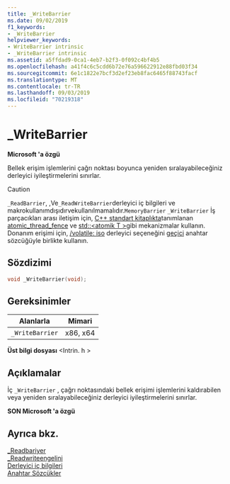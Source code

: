```yaml
---
title: _WriteBarrier
ms.date: 09/02/2019
f1_keywords:
- _WriteBarrier
helpviewer_keywords:
- WriteBarrier intrinsic
- _WriteBarrier intrinsic
ms.assetid: a5ffdad9-0ca1-4eb7-b2f3-0f092c4bf4b5
ms.openlocfilehash: a41f4c6c5cdd6b72e76a596622912e88fbd03f34
ms.sourcegitcommit: 6e1c1822e7bcf3d2ef23eb8fac6465f88743facf
ms.translationtype: MT
ms.contentlocale: tr-TR
ms.lasthandoff: 09/03/2019
ms.locfileid: "70219318"
---
```

# <a name="_writebarrier"></a>_WriteBarrier

**Microsoft 'a özgü**

Bellek erişim işlemlerini çağrı noktası boyunca yeniden sıralayabileceğiniz derleyici iyileştirmelerini sınırlar.

> [!CAUTION]
> `_ReadBarrier`, ,Ve`_ReadWriteBarrier`derleyici iç bilgileri ve makrokullanımdışıdırvekullanılmamalıdır.`MemoryBarrier` `_WriteBarrier` İş parçacıkları arası iletişim için, [ C++ standart kitaplıkta](../standard-library/cpp-standard-library-reference.md)tanımlanan [atomic_thread_fence](../standard-library/atomic-functions.md#atomic_thread_fence) ve [std::\<atomik T >](../standard-library/atomic.md)gibi mekanizmalar kullanın. Donanım erişimi için, [/volatile: iso](../build/reference/volatile-volatile-keyword-interpretation.md) derleyici seçeneğini [geçici](../cpp/volatile-cpp.md) anahtar sözcüğüyle birlikte kullanın.

## <a name="syntax"></a>Sözdizimi

```C
void _WriteBarrier(void);
```

## <a name="requirements"></a>Gereksinimler

|Alanlarla|Mimari|
|---------------|------------------|
|`_WriteBarrier`|x86, x64|

**Üst bilgi dosyası** \<Intrin. h >

## <a name="remarks"></a>Açıklamalar

İç `_WriteBarrier` , çağrı noktasındaki bellek erişimi işlemlerini kaldırabilen veya yeniden sıralayabileceğiniz derleyici iyileştirmelerini sınırlar.

**SON Microsoft 'a özgü**

## <a name="see-also"></a>Ayrıca bkz.

[_Readbariyer](../intrinsics/readbarrier.md)\
[_Readwriteengelini](../intrinsics/readwritebarrier.md)\
[Derleyici iç bilgileri](../intrinsics/compiler-intrinsics.md)\
[Anahtar Sözcükler](../cpp/keywords-cpp.md)

